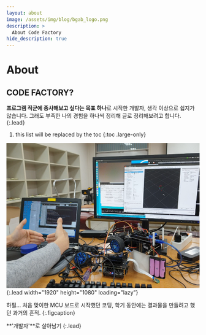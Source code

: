 ```yaml
---
layout: about
image: /assets/img/blog/bgab_logo.png
description: >
  About Code Factory
hide_description: true
---
```


# About

<!--author-->

## CODE FACTORY?

**프로그램 직군에 종사해보고 싶다는 목표 하나**로 시작한 개발자, 생각 이상으로 쉽지가 않습니다.
그래도 부족한 나의 경험을 하나씩 정리해 글로 정리해보려고 합니다.
{:.lead}

1. this list will be replaced by the toc
{:toc .large-only}

![Screenshot](assets/img/blog/about_first_image.png){:.lead width="1920" height="1080" loading="lazy"}

하필... 처음 맞이한 MCU 보드로 시작했던 코딩, 학기 동안에는 결과물을 만들려고 했던 과거의 흔적.
{:.figcaption}

**'개발자'**로 살아남기
{:.lead}

